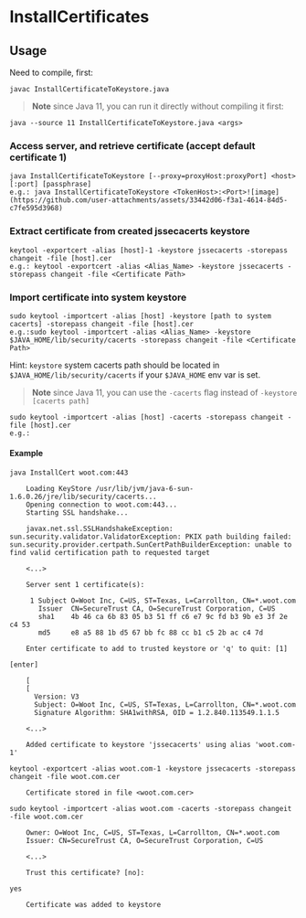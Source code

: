 # InstallCertificates

## Usage

Need to compile, first:
```
javac InstallCertificateToKeystore.java
```

>**Note** since Java 11, you can run it directly without compiling it first:

```
java --source 11 InstallCertificateToKeystore.java <args>
```


### Access server, and retrieve certificate (accept default certificate 1)

```
java InstallCertificateToKeystore [--proxy=proxyHost:proxyPort] <host>[:port] [passphrase]
e.g.: java InstallCertificateToKeystore <TokenHost>:<Port>![image](https://github.com/user-attachments/assets/33442d06-f3a1-4614-84d5-c7fe595d3968)
```


### Extract certificate from created jssecacerts keystore

```
keytool -exportcert -alias [host]-1 -keystore jssecacerts -storepass changeit -file [host].cer
e.g.: keytool -exportcert -alias <Alias_Name> -keystore jssecacerts -storepass changeit -file <Certificate Path>
```


### Import certificate into system keystore

```
sudo keytool -importcert -alias [host] -keystore [path to system cacerts] -storepass changeit -file [host].cer
e.g.:sudo keytool -importcert -alias <Alias_Name> -keystore $JAVA_HOME/lib/security/cacerts -storepass changeit -file <Certificate Path>
```

Hint: `keystore` system cacerts path should be located in `$JAVA_HOME/lib/security/cacerts` if your `$JAVA_HOME` env var is set.

>**Note** since Java 11, you can use the `-cacerts` flag instead of `-keystore [cacerts path]`

```
sudo keytool -importcert -alias [host] -cacerts -storepass changeit -file [host].cer
e.g.: 
```


#### Example

```
java InstallCert woot.com:443

    Loading KeyStore /usr/lib/jvm/java-6-sun-1.6.0.26/jre/lib/security/cacerts...
    Opening connection to woot.com:443...
    Starting SSL handshake...

    javax.net.ssl.SSLHandshakeException: sun.security.validator.ValidatorException: PKIX path building failed: sun.security.provider.certpath.SunCertPathBuilderException: unable to find valid certification path to requested target

    <...>

    Server sent 1 certificate(s):

     1 Subject O=Woot Inc, C=US, ST=Texas, L=Carrollton, CN=*.woot.com
       Issuer  CN=SecureTrust CA, O=SecureTrust Corporation, C=US
       sha1    4b 46 ca 6b 83 05 b3 51 ff c6 e7 9c fd b3 9b e3 3f 2e c4 53 
       md5     e8 a5 88 1b d5 67 bb fc 88 cc b1 c5 2b ac c4 7d 

    Enter certificate to add to trusted keystore or 'q' to quit: [1]

[enter]

    [
    [
      Version: V3
      Subject: O=Woot Inc, C=US, ST=Texas, L=Carrollton, CN=*.woot.com
      Signature Algorithm: SHA1withRSA, OID = 1.2.840.113549.1.1.5

    <...>

    Added certificate to keystore 'jssecacerts' using alias 'woot.com-1'

keytool -exportcert -alias woot.com-1 -keystore jssecacerts -storepass changeit -file woot.com.cer

    Certificate stored in file <woot.com.cer>
  
sudo keytool -importcert -alias woot.com -cacerts -storepass changeit -file woot.com.cer

    Owner: O=Woot Inc, C=US, ST=Texas, L=Carrollton, CN=*.woot.com
    Issuer: CN=SecureTrust CA, O=SecureTrust Corporation, C=US
  
    <...>
  
    Trust this certificate? [no]:
  
yes

    Certificate was added to keystore
```
